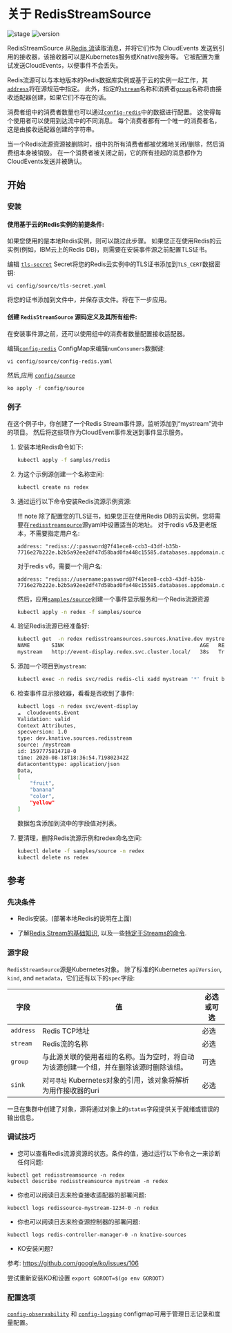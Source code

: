 # 关于 RedisStreamSource

![stage](https://img.shields.io/badge/Stage-alpha-green?style=flat-square)
![version](https://img.shields.io/badge/API_Version-v1alpha1-red?style=flat-square)

RedisStreamSource 从[Redis 流](https://redis.io/docs/data-types/streams/)读取消息，并将它们作为 CloudEvents 发送到引用的接收器，该接收器可以是Kubernetes服务或Knative服务等。
它被配置为重试发送CloudEvents，以便事件不会丢失。

Redis流源可以与本地版本的Redis数据库实例或基于云的实例一起工作，其[`address`][redisstreamsource]将在源规范中指定。
此外，指定的[`stream`][redisstreamsource]名称和消费者[`group`][redisstreamsource]名称将由接收适配器创建，如果它们不存在的话。

消费者组中的消费者数量也可以通过[`config-redis`][config-redis]中的数据进行配置。
这使得每个使用者可以使用到达流中的不同消息。
每个消费者都有一个唯一的消费者名，这是由接收适配器创建的字符串。

当一个Redis流源资源被删除时，组中的所有消费者都被优雅地关闭/删除，然后消费组本身被销毁。
在一个消费者被关闭之前，它的所有挂起的消息都作为CloudEvents发送并被确认。

[redisstreamsource]: ./300-redisstreamsource.yaml
[config-redis]: ./config-redis.yaml

## 开始

### 安装

#### 使用基于云的Redis实例的前提条件:

如果您使用的是本地Redis实例，则可以跳过此步骤。
如果您正在使用Redis的云实例(例如，IBM云上的Redis DB)，则需要在安装事件源之前配置TLS证书。

编辑 [`tls-secret`](./tls-secret.yaml) Secret将您的Redis云实例中的TLS证书添加到`TLS_CERT`数据密钥:

```
vi config/source/tls-secret.yaml
```

将您的证书添加到文件中，并保存该文件。将在下一步应用。

#### 创建 `RedisStreamSource` 源码定义及其所有组件:

在安装事件源之前，还可以使用组中的消费者数量配置接收适配器。

编辑[`config-redis`][config-redis] ConfigMap来编辑`numConsumers`数据键:

```
vi config/source/config-redis.yaml
```

然后,应用 [`config/source`](.)

```sh
ko apply -f config/source
```

### 例子

在这个例子中，你创建了一个Redis Stream事件源，监听添加到“mystream”流中的项目。
然后将这些项作为CloudEvent事件发送到事件显示服务。

1. 安装本地Redis命令如下:

    ```sh
    kubectl apply -f samples/redis
    ```

2. 为这个示例源创建一个名称空间:

    ```sh
    kubectl create ns redex
    ```

3. 通过运行以下命令安装Redis流源示例资源:

    !!! note 
        除了配置您的TLS证书，如果您正在使用Redis DB的云实例，您将需要在[`redisstreamsource`](../../samples/source/redisstreamsource.yaml)源yaml中设置适当的地址。
        对于redis v5及更老版本，不需要指定用户名:

    ```
    address: "rediss://:password@7f41ece8-ccb3-43df-b35b-7716e27b222e.b2b5a92ee2df47d58bad0fa448c15585.databases.appdomain.cloud:32086"
    ```

    对于redis v6，需要一个用户名:
    ```
    address: "rediss://username:password@7f41ece8-ccb3-43df-b35b-7716e27b222e.b2b5a92ee2df47d58bad0fa448c15585.databases.appdomain.cloud:32086"
    ```

    然后，应用[`samples/source`](../../samples/source)创建一个事件显示服务和一个Redis流源资源

    ```sh
    kubectl apply -n redex -f samples/source
    ```

4. 验证Redis流源已经准备好:

    ```sh
    kubectl get  -n redex redisstreamsources.sources.knative.dev mystream
    NAME       SINK                                            AGE   READY   REASON
    mystream   http://event-display.redex.svc.cluster.local/   38s   True
    ```

5. 添加一个项目到`mystream`:

    ```sh
    kubectl exec -n redis svc/redis redis-cli xadd mystream '*' fruit banana color yellow
    ```

6. 检查事件显示接收器，看看是否收到了事件:

    ```sh
    kubectl logs -n redex svc/event-display
    ☁️  cloudevents.Event
    Validation: valid
    Context Attributes,
    specversion: 1.0
    type: dev.knative.sources.redisstream
    source: /mystream
    id: 1597775814718-0
    time: 2020-08-18T18:36:54.719802342Z
    datacontenttype: application/json
    Data,
    [
        "fruit",
        "banana"
        "color",
        "yellow"
    ]
    ```

    数据包含添加到流中的字段值对列表。

7. 要清理，删除Redis流源示例和redex命名空间:

    ```sh
    kubectl delete -f samples/source -n redex
    kubectl delete ns redex
    ```

## 参考

### 先决条件

- Redis安装。(部署本地Redis的说明在上面)

- 了解[Redis Stream的基础知识](https://redis.io/topics/streams-intro), 以及一些[特定于Streams的命令](https://redis.io/commands#stream).

### 源字段

`RedisStreamSource`源是Kubernetes对象。
除了标准的Kubernetes `apiVersion`, `kind`, and `metadata`，它们还有以下的`spec`字段:

| 字段      | 值                                                                                     | 必选或可选 |
| --------- | -------------------------------------------------------------------------------------- | ---------- |
| `address` | Redis TCP地址                                                                          | 必选       |
| `stream`  | Redis流的名称                                                                          | 必选       |
| `group`   | 与此源关联的使用者组的名称。当为空时，将自动为该源创建一个组，并在删除该源时删除该组。 | 可选       |
| `sink`    | 对`可寻址` Kubernetes对象的引用，该对象将解析为用作接收器的uri                         | 必选       |

一旦在集群中创建了对象，源将通过对象上的`status`字段提供关于就绪或错误的输出信息。

### 调试技巧

- 您可以查看Redis流源资源的状态。条件的值，通过运行以下命令之一来诊断任何问题:

```
kubectl get redisstreamsource -n redex
kubectl describe redisstreamsource mystream -n redex
```

- 你也可以阅读日志来检查接收适配器的部署问题:

```
kubectl logs redissource-mystream-1234-0 -n redex
```

- 你也可以阅读日志来检查源控制器的部署问题:

```
kubectl logs redis-controller-manager-0 -n knative-sources
```

- KO安装问题?

参考: https://github.com/google/ko/issues/106

尝试重新安装KO和设置 `export GOROOT=$(go env GOROOT)`

### 配置选项

[`config-observability`](./config-observability.yaml) 和 [`config-logging`](./config-logging.yaml) configmap可用于管理日志记录和度量配置。
